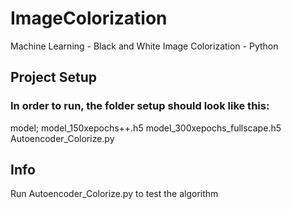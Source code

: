 # ImageColorization
Machine Learning - Black and White Image Colorization - Python

## Project Setup 
### In order to run, the folder setup should look like this:
model;
  model_150xepochs++.h5
  model_300xepochs_fullscape.h5
Autoencoder_Colorize.py

## Info
Run Autoencoder_Colorize.py to test the algorithm
